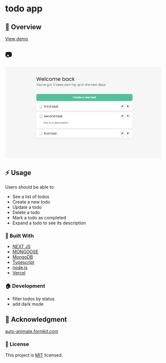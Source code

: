 # todo app

## :beginner: Overview

[View demo](https://todo-app-rust-nu.vercel.app/)

## :camera:

![](./public/template.png)

## :zap: Usage

Users should be able to:

- See a list of todos
- Create a new todo
- Update a todo
- Delete a todo
- Mark a todo as completed
- Expand a todo to see its description

### :hammer: Built With

- [NEXT JS](https://nextjs.org/)
- [MONGOOSE](https://mongoosejs.com/)
- [MongoDB](https://www.mongodb.com/)
- [Typescript](https://www.typescriptlang.org/)
- [node.js](https://nodejs.org/)
- [Vercel](https://vercel.com/)

### :house: Development

- filter todos by status
- add dark mode

## :star2: Acknowledgment

[auto-animate.formkit.com](https://auto-animate.formkit.com/)

### 📝 License

This project is [MIT](https://github.com/davitJabushanuri/readme/blob/master/LICENSE) licensed.
